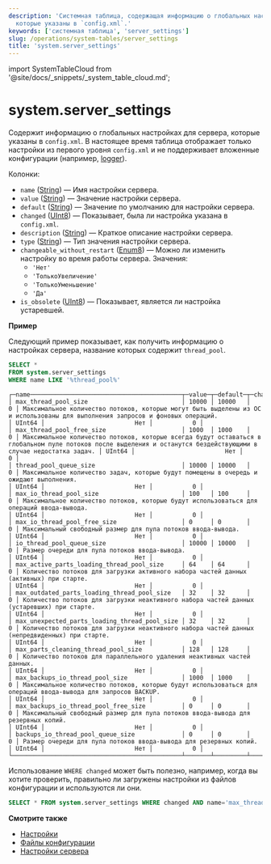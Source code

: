 ```yaml
---
description: 'Системная таблица, содержащая информацию о глобальных настройках для сервера,
  которые указаны в `config.xml`.'
keywords: ['системная таблица', 'server_settings']
slug: /operations/system-tables/server_settings
title: 'system.server_settings'
---
```


import SystemTableCloud from '@site/docs/_snippets/_system_table_cloud.md';


# system.server_settings

<SystemTableCloud/>

Содержит информацию о глобальных настройках для сервера, которые указаны в `config.xml`. В настоящее время таблица отображает только настройки из первого уровня `config.xml` и не поддерживает вложенные конфигурации (например, [logger](../../operations/server-configuration-parameters/settings.md#logger)).

Колонки:

- `name` ([String](../../sql-reference/data-types/string.md)) — Имя настройки сервера.
- `value` ([String](../../sql-reference/data-types/string.md)) — Значение настройки сервера.
- `default` ([String](../../sql-reference/data-types/string.md)) — Значение по умолчанию для настройки сервера.
- `changed` ([UInt8](/sql-reference/data-types/int-uint#integer-ranges)) — Показывает, была ли настройка указана в `config.xml`.
- `description` ([String](../../sql-reference/data-types/string.md)) — Краткое описание настройки сервера.
- `type` ([String](../../sql-reference/data-types/string.md)) — Тип значения настройки сервера.
- `changeable_without_restart` ([Enum8](../../sql-reference/data-types/enum.md)) — Можно ли изменить настройку во время работы сервера. Значения:
    - `'Нет'`
    - `'ТолькоУвеличение'`
    - `'ТолькоУменьшение'`
    - `'Да'`
- `is_obsolete` ([UInt8](/sql-reference/data-types/int-uint#integer-ranges)) — Показывает, является ли настройка устаревшей.

**Пример**

Следующий пример показывает, как получить информацию о настройках сервера, название которых содержит `thread_pool`.

```sql
SELECT *
FROM system.server_settings
WHERE name LIKE '%thread_pool%'
```

```text
┌─name──────────────────────────────────────────┬─value─┬─default─┬─changed─┬─description─────────────────────────────────────────────────────────────────────────────────────────────────────────────────────────────────────────┬─type───┬─changeable_without_restart─┬─is_obsolete─┐
│ max_thread_pool_size                          │ 10000 │ 10000   │       0 │ Максимальное количество потоков, которые могут быть выделены из ОС и использованы для выполнения запросов и фоновых операций.                           │ UInt64 │                         Нет │           0 │
│ max_thread_pool_free_size                     │ 1000  │ 1000    │       0 │ Максимальное количество потоков, которые всегда будут оставаться в глобальном пуле потоков после выделения и останутся бездействующими в случае недостатка задач. │ UInt64 │                         Нет │           0 │
│ thread_pool_queue_size                        │ 10000 │ 10000   │       0 │ Максимальное количество задач, которые будут помещены в очередь и ожидают выполнения.                                                                  │ UInt64 │                         Нет │           0 │
│ max_io_thread_pool_size                       │ 100   │ 100     │       0 │ Максимальное количество потоков, которые будут использоваться для операций ввода-вывода.                                                                 │ UInt64 │                         Нет │           0 │
│ max_io_thread_pool_free_size                  │ 0     │ 0       │       0 │ Максимальный свободный размер для пула потоков ввода-вывода.                                                                                                                    │ UInt64 │                         Нет │           0 │
│ io_thread_pool_queue_size                     │ 10000 │ 10000   │       0 │ Размер очереди для пула потоков ввода-вывода.                                                                                                                      │ UInt64 │                         Нет │           0 │
│ max_active_parts_loading_thread_pool_size     │ 64    │ 64      │       0 │ Количество потоков для загрузки активного набора частей данных (активных) при старте.                                                                    │ UInt64 │                         Нет │           0 │
│ max_outdated_parts_loading_thread_pool_size   │ 32    │ 32      │       0 │ Количество потоков для загрузки неактивного набора частей данных (устаревших) при старте.                                                                │ UInt64 │                         Нет │           0 │
│ max_unexpected_parts_loading_thread_pool_size │ 32    │ 32      │       0 │ Количество потоков для загрузки неактивного набора частей данных (непредвиденных) при старте.                                                              │ UInt64 │                         Нет │           0 │
│ max_parts_cleaning_thread_pool_size           │ 128   │ 128     │       0 │ Количество потоков для параллельного удаления неактивных частей данных.                                                                                │ UInt64 │                         Нет │           0 │
│ max_backups_io_thread_pool_size               │ 1000  │ 1000    │       0 │ Максимальное количество потоков, которые будут использоваться для операций ввода-вывода для запросов BACKUP.                                                               │ UInt64 │                         Нет │           0 │
│ max_backups_io_thread_pool_free_size          │ 0     │ 0       │       0 │ Максимальный свободный размер для пула потоков ввода-вывода для резервных копий.                                                                                                           │ UInt64 │                         Нет │           0 │
│ backups_io_thread_pool_queue_size             │ 0     │ 0       │       0 │ Размер очереди для пула потоков ввода-вывода для резервных копий.                                                                                                              │ UInt64 │                         Нет │           0 │
└───────────────────────────────────────────────┴───────┴─────────┴─────────┴─────────────────────────────────────────────────────────────────────────────────────────────────────────────────────────────────────────────────────┴────────┴────────────────────────────┴─────────────┘

```

Использование `WHERE changed` может быть полезно, например, когда вы хотите проверить, правильно ли загружены настройки из файлов конфигурации и используются ли они.

<!-- -->

```sql
SELECT * FROM system.server_settings WHERE changed AND name='max_thread_pool_size'
```

**Смотрите также**

- [Настройки](../../operations/system-tables/settings.md)
- [Файлы конфигурации](../../operations/configuration-files.md)
- [Настройки сервера](../../operations/server-configuration-parameters/settings.md)
